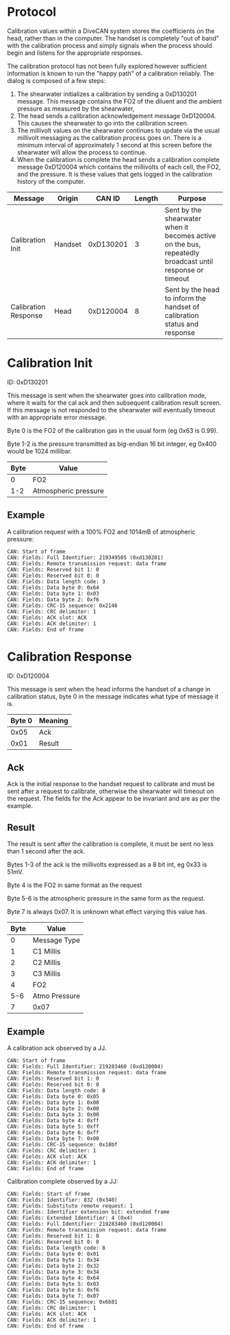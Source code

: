 # Protocol
Calibration values within a DiveCAN system stores the coefficients on the head, rather than in the computer. The handset is completely "out of band" with the calibration process and simply signals when the process should begin and listens for the appropriate responses.

The calibration protocol has not been fully explored however sufficient information is known to run the "happy path" of a calibration reliably. The dialog is composed of a few steps:

1. The shearwater initializes a calibration by sending a 0xD130201 message. This message contains the FO2 of the diluent and the ambient pressure as measured by the shearwater,
2. The head sends a calibration acknowledgement message 0xD120004. This causes the shearwater to go into the calibration screen.
3. The millivolt values on the shearwater continues to update via the usual millivolt messaging as the calibration process goes on. There is a minimum interval of approximately 1 second at this screen before the shearwater will allow the process to continue.
4. When the calibration is complete the head sends a calibration complete message 0xD120004 which contains the millivolts of each cell, the FO2, and the pressure. It is these values that gets logged in the calibration history of the computer.

 Message               | Origin        | CAN ID        | Length        | Purpose       |
| ------------         | ------------- | ------------- | ------------- | ------------- |
| Calibration Init     | Handset       | 0xD130201     | 3             | Sent by the shearwater when it becomes active on the bus, repeatedly broadcast until response or timeout |
| Calibration Response | Head          | 0xD120004     | 8             | Sent by the head to inform the handset of calibration status and response |

# Calibration Init
ID: 0xD130201

This message is sent when the shearwater goes into calibration mode, where it waits for the cal ack and then subsequent calibration result screen. If this message is not responded to the shearwater will eventually timeout with an appropriate error message.

Byte 0 is the FO2 of the calibration gas in the usual form (eg 0x63 is 0.99).

Byte 1-2 is the pressure transmitted as big-endian 16 bit integer, eg 0x400 would be 1024 millibar.


| Byte          | Value                |
| ------------- | -------------        |
| 0             | FO2                  |
| 1-2           | Atmospheric pressure |

## Example
A calibration request with a 100% FO2 and 1014mB of atmospheric pressure:

```
CAN: Start of frame
CAN: Fields: Full Identifier: 219349505 (0xd130201)
CAN: Fields: Remote transmission request: data frame
CAN: Fields: Reserved bit 1: 0
CAN: Fields: Reserved bit 0: 0
CAN: Fields: Data length code: 3
CAN: Fields: Data byte 0: 0x64
CAN: Fields: Data byte 1: 0x03
CAN: Fields: Data byte 2: 0xf6
CAN: Fields: CRC-15 sequence: 0x2146
CAN: Fields: CRC delimiter: 1
CAN: Fields: ACK slot: ACK
CAN: Fields: ACK delimiter: 1
CAN: Fields: End of frame
```

# Calibration Response
ID: 0xD120004

This message is sent when the head informs the handset of a change in calibration status, byte 0 in the message indicates what type of message it is. 

| Byte 0 | Meaning | 
| ------ | ------- |
| 0x05   | Ack     |
| 0x01   | Result  |

## Ack
Ack is the initial response to the handset request to calibrate and must be sent after a request to calibrate, otherwise the shearwater will timeout on the request. The fields for the Ack appear to be invariant and are as per the example.

## Result
The result is sent after the calibration is complete, it must be sent no less than 1 second after the ack.

Bytes 1-3 of the ack is the millivolts expressed as a 8 bit int, eg 0x33 is 51mV.

Byte 4 is the FO2 in same format as the request

Byte 5-6 is the atmospheric pressure in the same form as the request.

Byte 7 is always 0x07. It is unknown what effect varying this value has.


| Byte          | Value         |
| ------------- | ------------- |
| 0             | Message Type  |
| 1             | C1 Millis     |
| 2             | C2 Millis     |
| 3             | C3 Millis     |
| 4             | FO2           |
| 5-6           | Atmo Pressure |
| 7             | 0x07          |


## Example
A calibration ack observed by a JJ.

```
CAN: Start of frame
CAN: Fields: Full Identifier: 219283460 (0xd120004)
CAN: Fields: Remote transmission request: data frame
CAN: Fields: Reserved bit 1: 0
CAN: Fields: Reserved bit 0: 0
CAN: Fields: Data length code: 8
CAN: Fields: Data byte 0: 0x05
CAN: Fields: Data byte 1: 0x00
CAN: Fields: Data byte 2: 0x00
CAN: Fields: Data byte 3: 0x00
CAN: Fields: Data byte 4: 0xff
CAN: Fields: Data byte 5: 0xff
CAN: Fields: Data byte 6: 0xff
CAN: Fields: Data byte 7: 0x00
CAN: Fields: CRC-15 sequence: 0x18bf
CAN: Fields: CRC delimiter: 1
CAN: Fields: ACK slot: ACK
CAN: Fields: ACK delimiter: 1
CAN: Fields: End of frame
```

Calibration complete observed by a JJ:
```
CAN: Fields: Start of frame
CAN: Fields: Identifier: 832 (0x340)
CAN: Fields: Substitute remote request: 1
CAN: Fields: Identifier extension bit: extended frame
CAN: Fields: Extended Identifier: 4 (0x4)
CAN: Fields: Full Identifier: 219283460 (0xd120004)
CAN: Fields: Remote transmission request: data frame
CAN: Fields: Reserved bit 1: 0
CAN: Fields: Reserved bit 0: 0
CAN: Fields: Data length code: 8
CAN: Fields: Data byte 0: 0x01
CAN: Fields: Data byte 1: 0x34
CAN: Fields: Data byte 2: 0x32
CAN: Fields: Data byte 3: 0x34
CAN: Fields: Data byte 4: 0x64
CAN: Fields: Data byte 5: 0x03
CAN: Fields: Data byte 6: 0xf6
CAN: Fields: Data byte 7: 0x07
CAN: Fields: CRC-15 sequence: 0x6b81
CAN: Fields: CRC delimiter: 1
CAN: Fields: ACK slot: ACK
CAN: Fields: ACK delimiter: 1
CAN: Fields: End of frame
```